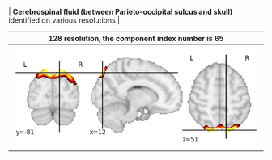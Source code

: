


| **Cerebrospinal fluid (between Parieto-occipital sulcus and skull)** identified on various resolutions |

| 128 resolution, the component index number is 65|  
|:---:|  
| ![Component 128](../128/final/65.jpg "From component 128: Cerebrospinal fluid (between Parieto-occipital sulcus and skull)") |
